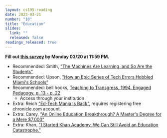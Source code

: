 ```yaml
---
layout: cs195-reading
date: 2023-03-21
number: "10"
title: "Education"
slides:
  link: ""
  released: false
readings_released: true
---
```


**Fill out [this survey][l10_form] by Monday 03/20 at 11:59 PM.**

* Recommended: Smith, ["The Machines Are Learning, and So Are the Students"](https://www.nytimes.com/2019/12/18/education/artificial-intelligence-tutors-teachers.html)
* Recommended: Upson, ["How an Epic Series of Tech Errors Hobbled Miami's Schools"](https://www.wired.com/story/epic-tech-errors-hobbled-miamis-schools/)
* Recommended: bell hooks, [Teaching to Transgress, 1994. Engaged Pedagogy, p. 13 - p. 22](https://search.ebscohost.com/login.aspx?direct=true&db=nlebk&AN=732033&site=ehost-live&ebv=EB&ppid=pp_13)
  * Access through your institution
* Extra: Reich ["Ed-Tech Mania Is Back"](https://www.chronicle.com/article/ed-tech-mania-is-back), requires registering free chronicle.com account.
* Extra: Carey, ["An Online Education Breakthrough? A Master's Degree for a Mere $7,000"](https://www.nytimes.com/2016/09/29/upshot/an-online-education-breakthrough-a-masters-degree-for-a-mere-7000.html)
* Extra: Khan, ["I Started Khan Academy. We Can Still Avoid an Education Catastrophe."](https://www.nytimes.com/2020/08/13/opinion/coronavirus-school-digital.html)

[l10_form]: https://docs.google.com/forms/d/e/1FAIpQLSeXnL1bpiySy3AULBtNXnAHkN3OWtUAHYf3RmVjGKU6VN2F_Q/viewform